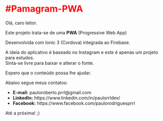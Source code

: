 <h1 style="color:red;">#Pamagram-PWA</h2>

<p>Olá, caro leitor.</p>

<p>Este projeto trata-se de uma <strong>PWA</strong> (Progressive Web App)</p>
<p>Desenvolvida com Ionic 3 (Cordova) integrada ao Firebase.</p>

<p>A ideia do aplicativo é baseado no Instagram e este é apenas um projeto para estudos.<br>
Sinta-se livre para baixar e alterar o fonte.</p>

<p>Espero que o conteúdo possa lhe ajudar.</p>

<p>Abaixo segue meus contatos:</p>
<ul>
  <li><strong>E-mail:</strong> pauloroberto.prrl@gmail.com</li>
  <li><strong>LinkedIn:</strong> https://www.linkedin.com/in/paulorrldev/</li>
  <li><strong>Facebook:</strong> https://www.facebook.com/paulorodriguesprrl</li>
</ul>

<p>Até a próxima! ;)</p>

